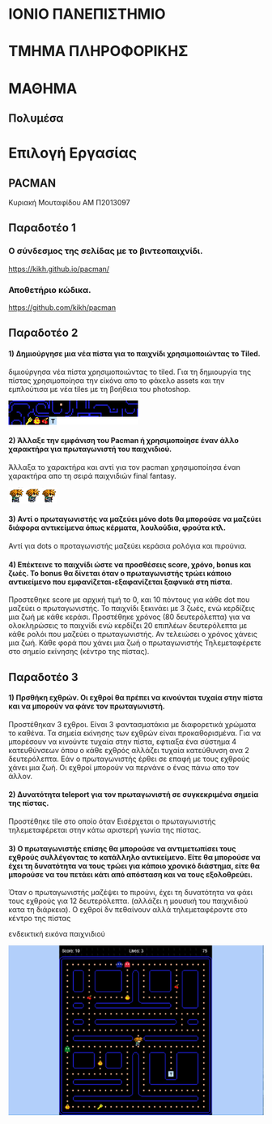 # ΙΟΝΙΟ ΠΑΝΕΠΙΣΤΗΜΙΟ 


# ΤΜΗΜΑ ΠΛΗΡΟΦΟΡΙΚΗΣ 


# ΜΑΘΗΜΑ
## Πολυμέσα

# Επιλογή Εργασίας
## PACMAN

Κυριακή Μουταφίδου
ΑΜ Π2013097

## Παραδοτέο 1
### Ο σύνδεσμος της σελίδας με το βιντεοπαιχνίδι.

https://kikh.github.io/pacman/

### Αποθετήριο κώδικα.

https://github.com/kikh/pacman

## Παραδοτέο 2

#### 1) Δημιούργησε μια νέα πίστα για το παιχνίδι χρησιμοποιώντας το Tiled.

διμιούργησα νέα πίστα χρησιμοποιώντας το tiled. Για τη δημιουργία της πίστας χρησιμοποίησα την είκόνα απο το φάκελο assets και την εμπλούτισα με νέα tiles με τη βοήθεια του photoshop.

![](pacman-tiles.png)

#### 2) Άλλαξε την εμφάνιση του Pacman ή χρησιμοποίησε έναν άλλο χαρακτήρα για πρωταγωνιστή του παιχνιδιού.

Άλλαξα το χαρακτήρα και αντί για τον pacman χρησιμοποίησα έναn χαρακτήρα απο τη σειρά παιχνιδιών final fantasy.

![](cloud.png)

#### 3) Αντί ο πρωταγωνιστής να μαζεύει μόνο dots θα μπορούσε να μαζεύει διάφορα αντικείμενα όπως κέρματα, λουλούδια, φρούτα κτλ.
Αντί για dots ο προταγωνιστής μαζεύει κεράσια ρολόγια και πιρούνια.

#### 4) Επέκτεινε το παιχνίδι ώστε να προσθέσεις score, χρόνο, bonus και ζωές. Το bonus θα δίνεται όταν ο πρωταγωνιστής τρώει κάποιο αντικείμενο που εμφανίζεται-εξαφανίζεται ξαφνικά στη πίστα.
Προστεθηκε score με αρχική τιμή το 0, και 10 πόντους για κάθε dot που μαζεύει ο πρωταγωνιστής. Το παιχνίδι ξεκινάει με 3 ζωές, ενώ κερδίζεις μια ζωή με κάθε κεράσι. Προστέθηκε χρόνος (80 δευτερόλεπτα) για να ολοκληρώσεις το παιχνίδι ενώ κερδίζει 20 επιπλέων δευτερόλεπτα με κάθε ρολόι που μαζεύει ο πρωταγωνιστής. Αν τελειώσει ο χρόνος χάνεις μια ζωή. Κάθε φορά που χάνει μια ζωή ο πρωταγωνιστής Τηλεμεταφέρετε στο σημείο εκίνησης (κέντρο της πίστας).

## Παραδοτέο 3

#### 1) Πρσθήκη εχθρών. Οι εχθροί θα πρέπει να κινούνται τυχαία στην πίστα και να μπορούν να φάνε τον πρωταγωνιστή.
Προστέθηκαν 3 εχθροι. Είναι 3 φαντασματάκια με διαφορετικά χρώματα το καθένα. Τα σημεία εκίνησης των εχθρών είναι προκαθορισμένα. Για να μπορέσουν να κινούντε τυχαία στην πίστα, εφτιαξα ένα σύστημα 4 κατευθύνσεων όπου ο κάθε εχθρός αλλάζει τυχαία κατεύθυνση ανα 2 δευτερόλεπτα. Εάν ο πρωταγωνιστής έρθει σε επαφή με τους εχθρούς χάνει μια ζωή. Οι εχθροί μπορούν να περνάνε ο ένας πάνω απο τον άλλον. 


#### 2) Δυνατότητα teleport για τον πρωταγωνιστή σε συγκεκριμένα σημεία της πίστας.
Προστέθηκε tile στο οποίο όταν Εισέρχεται ο πρωταγωνιστής τηλεμεταφέρεται στην κάτω αριστερή γωνία της πίστας. 

#### 3) Ο πρωταγωνιστής επίσης θα μπορούσε να αντιμετωπίσει τους εχθρούς συλλέγοντας το κατάλληλο αντικείμενο. Είτε θα μπορούσε να έχει τη δυνατότητα να τους τρώει για κάποιο χρονικό διάστημα, είτε θα μπορούσε να του πετάει κάτι από απόσταση και να τους εξολοθρεύει.
Όταν ο πρωταγωνιστής μαζέψει το πιρούνι, έχει τη δυνατότητα να φάει τους εχθρούς για 12 δευτερόλεπτα. (αλλάζει η μουσική του παιχνιδιού κατα τη διάρκεια). Ο εχθροί δν πεθαίνουν αλλά τηλεμεταφέροντε στο κέντρο της πίστας

ενδεικτική εικόνα παιχνιδιού

![](game.png)
